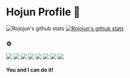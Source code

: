 # Hojun Profile 🤞
![Rojojun's github stats](https://github-readme-stats.vercel.app/api/top-langs/?username=Rojojun&show_icons=true&theme=tokyonight) [![Rojojun's github stats](https://github-readme-stats.vercel.app/api/top-langs/?username=Rojojun&show_icons=true&hide_border=true&title_color=004386&icon_color=004386&layout=compact)](https://github.com/Rojojun)


### ⚙️
<img src="https://img.shields.io/badge/java-c01818?style=for-the-badge&logo=coffeescript&logoColor=white"> <img src="https://img.shields.io/badge/html5-E34F26?style=for-the-badge&logo=html5&logoColor=white"> <img src="https://img.shields.io/badge/css3-1572B6?style=for-the-badge&logo=css3&logoColor=black"> <img src="https://img.shields.io/badge/JavaScript-F7DF1E?style=for-the-badge&logo=javascript&logoColor=black"> <img src="https://img.shields.io/badge/spring boot-6DB33f?style=for-the-badge&logo=springboot&logoColor=white"> <img src="https://img.shields.io/badge/spring security-6db33f?style=for-the-badge&logo=springsecurity&logoColor=white"> <img src="https://img.shields.io/badge/mysql-4479a1?style=for-the-badge&logo=mysql&logoColor=white"> <img src="https://img.shields.io/badge/react-61DAFB?style=for-the-badge&logo=react&logoColor=black">
<br />
<br />
<strong>You and I can do it!

